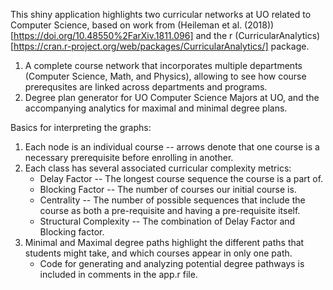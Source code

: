 This shiny application highlights two curricular networks at UO related to Computer Science, based on work from (Heileman et al. (2018))[https://doi.org/10.48550%2FarXiv.1811.096] and the r (CurricularAnalytics)[https://cran.r-project.org/web/packages/CurricularAnalytics/] package.

1. A complete course network that incorporates multiple departments (Computer Science, Math, and Physics), allowing to see how course prerequsites are linked across departments and programs.
2. Degree plan generator for UO Computer Science Majors at UO, and the accompanying analytics for maximal and minimal degree plans.

Basics for interpreting the graphs:
1. Each node is an individual course -- arrows denote that one course is a necessary prerequisite before enrolling in another.
2. Each class has several associated curricular complexity metrics:
    * Delay Factor -- The longest course sequence the course is a part of.
    * Blocking Factor -- The number of courses our initial course is. 
    * Centrality -- The number of possible sequences that include the course as both a pre-requisite and having a pre-requisite itself.
    * Structural Complexity -- The combination of Delay Factor and Blocking factor.
3. Minimal and Maximal degree paths highlight the different paths that students might take, and which courses appear in only one path.
    * Code for generating and analyzing potential degree pathways is included in comments in the app.r file. 
